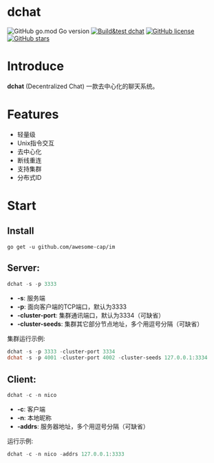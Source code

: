 # dchat

![GitHub go.mod Go version](https://img.shields.io/github/go-mod/go-version/awesome-cmd/dchat?color=pink&logo=go&logoColor=yellow&style=flat-square)
[![Build&test dchat](https://github.com/awesome-cap/im/actions/workflows/Build.yml/badge.svg)](https://github.com/awesome-cap/im/actions/workflows/Build.yml)
[![GitHub license](https://img.shields.io/github/license/awesome-cmd/dchat?color=blue&style=flat-square)](https://github.com/awesome-cap/im/blob/main/LICENSE)
[![GitHub stars](https://img.shields.io/github/stars/awesome-cmd/dchat?color=red&style=flat-square)](https://github.com/awesome-cap/im/stargazers)


# Introduce
**dchat** (Decentralized Chat) 一款去中心化的聊天系统。
# Features
 - 轻量级
 - Unix指令交互
 - 去中心化
 - 断线重连
 - 支持集群
 - 分布式ID
# Start
## Install
```golang
go get -u github.com/awesome-cap/im
```
## Server:
```powershell
dchat -s -p 3333
```
 - **-s**: 服务端
 - **-p**: 面向客户端的TCP端口，默认为3333
 - **-cluster-port**: 集群通讯端口，默认为3334（可缺省）
 - **-cluster-seeds**: 集群其它部分节点地址，多个用逗号分隔（可缺省）

集群运行示例:
```powershell
dchat -s -p 3333 -cluster-port 3334
dchat -s -p 4001 -cluster-port 4002 -cluster-seeds 127.0.0.1:3334
```
## Client:
```powershell
dchat -c -n nico
```
 - **-c**: 客户端
 - **-n**: 本地昵称
 - **-addrs**: 服务器地址，多个用逗号分隔（可缺省）
 
运行示例:
```powershell
dchat -c -n nico -addrs 127.0.0.1:3333
```
